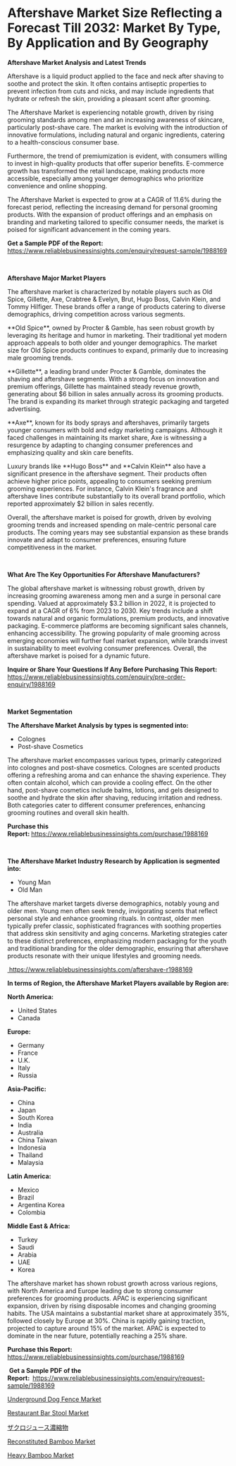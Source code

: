 <p><h1>Aftershave Market Size Reflecting a Forecast Till 2032: Market By Type, By Application and By Geography</h1></p><p><strong>Aftershave Market Analysis and Latest Trends</strong></p>
<p><p>Aftershave is a liquid product applied to the face and neck after shaving to soothe and protect the skin. It often contains antiseptic properties to prevent infection from cuts and nicks, and may include ingredients that hydrate or refresh the skin, providing a pleasant scent after grooming. </p><p>The Aftershave Market is experiencing notable growth, driven by rising grooming standards among men and an increasing awareness of skincare, particularly post-shave care. The market is evolving with the introduction of innovative formulations, including natural and organic ingredients, catering to a health-conscious consumer base. </p><p>Furthermore, the trend of premiumization is evident, with consumers willing to invest in high-quality products that offer superior benefits. E-commerce growth has transformed the retail landscape, making products more accessible, especially among younger demographics who prioritize convenience and online shopping.</p><p>The Aftershave Market is expected to grow at a CAGR of 11.6% during the forecast period, reflecting the increasing demand for personal grooming products. With the expansion of product offerings and an emphasis on branding and marketing tailored to specific consumer needs, the market is poised for significant advancement in the coming years.</p></p>
<p><strong>Get a Sample PDF of the Report:&nbsp;</strong> <a href="https://www.reliablebusinessinsights.com/enquiry/request-sample/1988169?utm_campaign=101&utm_medium=2&utm_source=Github&utm_content=ia&utm_term=05042025&utm_id=aftershave">https://www.reliablebusinessinsights.com/enquiry/request-sample/1988169</a></p>
<p>&nbsp;</p>
<p><strong>Aftershave Major Market Players</strong></p>
<p><p>The aftershave market is characterized by notable players such as Old Spice, Gillette, Axe, Crabtree & Evelyn, Brut, Hugo Boss, Calvin Klein, and Tommy Hilfiger. These brands offer a range of products catering to diverse demographics, driving competition across various segments.</p><p>**Old Spice**, owned by Procter & Gamble, has seen robust growth by leveraging its heritage and humor in marketing. Their traditional yet modern approach appeals to both older and younger demographics. The market size for Old Spice products continues to expand, primarily due to increasing male grooming trends.</p><p>**Gillette**, a leading brand under Procter & Gamble, dominates the shaving and aftershave segments. With a strong focus on innovation and premium offerings, Gillette has maintained steady revenue growth, generating about $6 billion in sales annually across its grooming products. The brand is expanding its market through strategic packaging and targeted advertising.</p><p>**Axe**, known for its body sprays and aftershaves, primarily targets younger consumers with bold and edgy marketing campaigns. Although it faced challenges in maintaining its market share, Axe is witnessing a resurgence by adapting to changing consumer preferences and emphasizing quality and skin care benefits.</p><p>Luxury brands like **Hugo Boss** and **Calvin Klein** also have a significant presence in the aftershave segment. Their products often achieve higher price points, appealing to consumers seeking premium grooming experiences. For instance, Calvin Klein's fragrance and aftershave lines contribute substantially to its overall brand portfolio, which reported approximately $2 billion in sales recently.</p><p>Overall, the aftershave market is poised for growth, driven by evolving grooming trends and increased spending on male-centric personal care products. The coming years may see substantial expansion as these brands innovate and adapt to consumer preferences, ensuring future competitiveness in the market.</p></p>
<p>&nbsp;</p>
<p><strong>What Are The Key Opportunities For Aftershave Manufacturers?</strong></p>
<p><p>The global aftershave market is witnessing robust growth, driven by increasing grooming awareness among men and a surge in personal care spending. Valued at approximately $3.2 billion in 2022, it is projected to expand at a CAGR of 6% from 2023 to 2030. Key trends include a shift towards natural and organic formulations, premium products, and innovative packaging. E-commerce platforms are becoming significant sales channels, enhancing accessibility. The growing popularity of male grooming across emerging economies will further fuel market expansion, while brands invest in sustainability to meet evolving consumer preferences. Overall, the aftershave market is poised for a dynamic future.</p></p>
<p><strong>Inquire or Share Your Questions If Any Before Purchasing This Report:</strong> <a href="https://www.reliablebusinessinsights.com/enquiry/pre-order-enquiry/1988169?utm_campaign=101&utm_medium=2&utm_source=Github&utm_content=ia&utm_term=05042025&utm_id=aftershave">https://www.reliablebusinessinsights.com/enquiry/pre-order-enquiry/1988169</a></p>
<p>&nbsp;</p>
<p><strong>Market Segmentation</strong></p>
<p><strong>The Aftershave Market Analysis by types is segmented into:</strong></p>
<p><ul><li>Colognes</li><li>Post-shave Cosmetics</li></ul></p>
<p><p>The aftershave market encompasses various types, primarily categorized into colognes and post-shave cosmetics. Colognes are scented products offering a refreshing aroma and can enhance the shaving experience. They often contain alcohol, which can provide a cooling effect. On the other hand, post-shave cosmetics include balms, lotions, and gels designed to soothe and hydrate the skin after shaving, reducing irritation and redness. Both categories cater to different consumer preferences, enhancing grooming routines and overall skin health.</p></p>
<p><strong>Purchase this Report:&nbsp;</strong><a href="https://www.reliablebusinessinsights.com/purchase/1988169?utm_campaign=101&utm_medium=2&utm_source=Github&utm_content=ia&utm_term=05042025&utm_id=aftershave">https://www.reliablebusinessinsights.com/purchase/1988169</a></p>
<p>&nbsp;</p>
<p><strong>The Aftershave Market Industry Research by Application is segmented into:</strong></p>
<p><ul><li>Young Man</li><li>Old Man</li></ul></p>
<p><p>The aftershave market targets diverse demographics, notably young and older men. Young men often seek trendy, invigorating scents that reflect personal style and enhance grooming rituals. In contrast, older men typically prefer classic, sophisticated fragrances with soothing properties that address skin sensitivity and aging concerns. Marketing strategies cater to these distinct preferences, emphasizing modern packaging for the youth and traditional branding for the older demographic, ensuring that aftershave products resonate with their unique lifestyles and grooming needs.</p></p>
<p><a href="https://www.reliablebusinessinsights.com/aftershave-r1988169?utm_campaign=101&utm_medium=2&utm_source=Github&utm_content=ia&utm_term=05042025&utm_id=aftershave">&nbsp;https://www.reliablebusinessinsights.com/aftershave-r1988169</a></p>
<p><strong>In terms of Region, the Aftershave Market Players available by Region are:</strong></p>
<p>
    <p> <strong> North America: </strong>
        <ul>
            <li>United States</li>
            <li>Canada</li>
        </ul>
        </p> 
    <p> <strong> Europe: </strong>
        <ul>
            <li>Germany</li>
            <li>France</li>
            <li>U.K.</li>
            <li>Italy</li>
            <li>Russia</li>
        </ul>
        </p> 
    <p> <strong> Asia-Pacific: </strong>
        <ul>
            <li>China</li>
            <li>Japan</li>
            <li>South Korea</li>
            <li>India</li>
            <li>Australia</li>
            <li>China Taiwan</li>
            <li>Indonesia</li>
            <li>Thailand</li>
            <li>Malaysia</li>
        </ul>
        </p> 
    <p> <strong> Latin America: </strong>
        <ul>
            <li>Mexico</li>
            <li>Brazil</li>
            <li>Argentina Korea</li>
            <li>Colombia</li>
        </ul>
        </p> 
    <p> <strong> Middle East & Africa: </strong>
        <ul>
            <li>Turkey</li>
            <li>Saudi</li>
            <li>Arabia</li>
            <li>UAE</li>
            <li>Korea</li>
        </ul>
    </p>
    </p>
<p><p>The aftershave market has shown robust growth across various regions, with North America and Europe leading due to strong consumer preferences for grooming products. APAC is experiencing significant expansion, driven by rising disposable incomes and changing grooming habits. The USA maintains a substantial market share at approximately 35%, followed closely by Europe at 30%. China is rapidly gaining traction, projected to capture around 15% of the market. APAC is expected to dominate in the near future, potentially reaching a 25% share.</p></p>
<p><strong>Purchase this Report: </strong><a href="https://www.reliablebusinessinsights.com/purchase/1988169?utm_campaign=101&utm_medium=2&utm_source=Github&utm_content=ia&utm_term=05042025&utm_id=aftershave">https://www.reliablebusinessinsights.com/purchase/1988169</a></p>
<p>&nbsp;<strong>Get a Sample PDF of the Report:&nbsp;&nbsp;</strong><a href="https://www.reliablebusinessinsights.com/enquiry/request-sample/1988169?utm_campaign=101&utm_medium=2&utm_source=Github&utm_content=ia&utm_term=05042025&utm_id=aftershave">https://www.reliablebusinessinsights.com/enquiry/request-sample/1988169</a></p>
<p><strong></strong></p>
<p><p><a href="https://github.com/djihencygnel74/Market-Research-Report-List-1/blob/main/underground-dog-fence-market.md?utm_campaign=101&utm_medium=2&utm_source=Github&utm_content=ia&utm_term=05042025&utm_id=aftershave">Underground Dog Fence Market</a></p><p><a href="https://github.com/zymerivarrik6/Market-Research-Report-List-1/blob/main/restaurant-bar-stool-market.md?utm_campaign=101&utm_medium=2&utm_source=Github&utm_content=ia&utm_term=05042025&utm_id=aftershave">Restaurant Bar Stool Market</a></p><p><a href="https://github.com/lababdou/Market-Research-Report-List-7/blob/main/362540652018.md?utm_campaign=101&utm_medium=2&utm_source=Github&utm_content=ia&utm_term=05042025&utm_id=aftershave">ザクロジュース濃縮物</a></p><p><a href="https://github.com/messonmengen75/Market-Research-Report-List-1/blob/main/reconstituted-bamboo-market.md?utm_campaign=101&utm_medium=2&utm_source=Github&utm_content=ia&utm_term=05042025&utm_id=aftershave">Reconstituted Bamboo Market</a></p><p><a href="https://github.com/saimntamiki/Market-Research-Report-List-1/blob/main/heavy-bamboo-market.md?utm_campaign=101&utm_medium=2&utm_source=Github&utm_content=ia&utm_term=05042025&utm_id=aftershave">Heavy Bamboo Market</a></p></p>